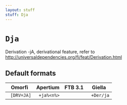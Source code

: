 ```yaml
---
layout: stuff
stuff: Dja
---
```

# ` Dja `

Derivation -jA, derivational feature, refer to http://universaldependencies.org/fi/feat/Derivation.html

## Default formats
| Omorfi | Apertium | FTB 3.1 | Giella |
|:------:|:--------:|:-------:|:------:|
| ` [DRV=JA]` | ` +ja%<n%>` | ` ` | ` +Der/ja`  |
